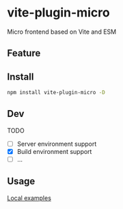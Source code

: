 # vite-plugin-micro

Micro frontend based on Vite and ESM

## Feature

## Install

```bash
npm install vite-plugin-micro -D
```

## Dev

TODO

- [ ] Server environment support
- [x] Build environment support
- [ ] ...

## Usage

[Local examples](./examples)


